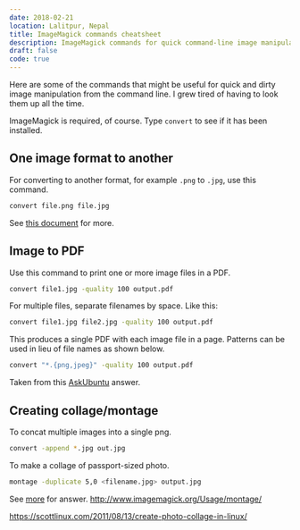 ```yaml
---
date: 2018-02-21
location: Lalitpur, Nepal
title: ImageMagick commands cheatsheet
description: ImageMagick commands for quick command-line image manipulations
draft: false
code: true
---
```


Here are some of the commands that might be useful for quick and dirty
image manipulation from the command line. I grew tired of having to
look them up all the time.

ImageMagick is required, of course. Type `convert` to see if it has
been installed.


## One image format to another

For converting to another format, for example `.png` to `.jpg`, use
this command.

```bash
convert file.png file.jpg
```

See [this document](https://www.imagemagick.org/script/convert.php)
for more.

## Image to PDF

Use this command to print one or more image files in a PDF.

```bash
convert file1.jpg -quality 100 output.pdf
```

For multiple files, separate filenames by space. Like this:

```bash
convert file1.jpg file2.jpg -quality 100 output.pdf
```

This produces a single PDF with each image file in a page. Patterns
can be used in lieu of file names as shown below.

```bash
convert "*.{png,jpeg}" -quality 100 output.pdf
```

Taken from this [AskUbuntu](https://askubuntu.com/a/557975) answer.


## Creating collage/montage

To concat multiple images into a single png.

```bash
convert -append *.jpg out.jpg
```

To make a collage of passport-sized photo.

```bash
montage -duplicate 5,0 <filename.jpg> output.jpg
```

See [more](http://www.imagemagick.org/script/montage.php) for answer.
http://www.imagemagick.org/Usage/montage/

https://scottlinux.com/2011/08/13/create-photo-collage-in-linux/
